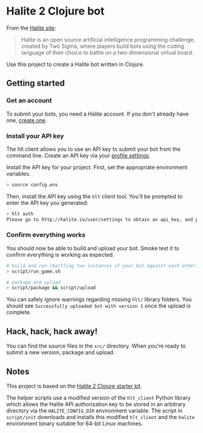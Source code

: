 # Halite 2 Clojure bot

From the [Halite site](https://halite.io/):

> Halite is an open source artificial intelligence programming
> challenge, created by Two Sigma, where players build bots using the
> coding language of their choice to battle on a two-dimensional virtual
> board.

Use this project to create a Halite bot written in Clojure.

## Getting started

### Get an account

To submit your bots, you need a Halite account. If you don't already have one,
[create one](https://halite.io/).

### Install your API key

The hlt client allows you to use an API key to submit your bot from
the command line. Create an API key via your [profile
settings](https://halite.io/user/settings).

Install the API key for your project. First, set the appropriate
environment variables.

```bash
> source config.env
```

Then, install the API key using the `hlt` client tool. You'll be prompted to
enter the API key you generated:


```bash
> hlt auth
Please go to http://halite.io/user/settings to obtain an api_key, and paste here:
```

### Confirm everything works

You should now be able to build and upload your bot. Smoke test it to
confirm everything is working as expected.

```bash
# build and run (battling two instances of your bot against each other)
> script/run_game.sh

# package and upload
> script/package && script/upload
```

You can safely ignore warnings regarding missing `hlt/` library
folders. You should see `Successfully uploaded bot with version 1`
once the upload is complete.

## Hack, hack, hack away!

You can find the source files in the `src/` directory. When you're
ready to submit a new version, package and upload.

## Notes

This project is based on the [Halite 2 Clojure starter kit][clj-starter-kit].

[clj-starter-kit]: https://github.com/HaliteChallenge/Halite-II/tree/master/airesources/Clojure

The helper scripts use a modified version of the `hlt_client` Python
library which allows the Halite API authorization key to be stored in
an arbitrary directory via the `HALITE_CONFIG_DIR` environment
variable. The script in `script/init` downloads and installs this
modified `hlt_client` and the `halite` environment binary suitable for
64-bit Linux machines.
